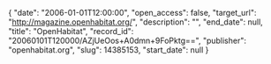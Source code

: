 {
  "date": "2006-01-01T12:00:00", 
  "open_access": false, 
  "target_url": "http://magazine.openhabitat.org/", 
  "description": "", 
  "end_date": null, 
  "title": "OpenHabitat", 
  "record_id": "20060101T120000/AZjUeOos+A0dmn+9FoPktg==", 
  "publisher": "openhabitat.org", 
  "slug": 14385153, 
  "start_date": null
}

